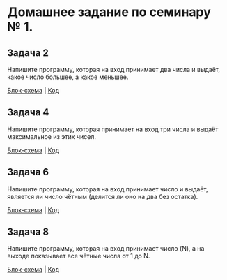 # Домашнее задание по семинару № 1. 

## Задача 2
Напишите программу, которая на вход принимает два числа и выдаёт, какое число большее, а какое меньшее.

[Блок-схема](Exercise002\Scheme.drawio.png) | [Код](Exercise002\Program.cs)

## Задача 4
Напишите программу, которая принимает на вход три числа и выдаёт максимальное из этих чисел.

[Блок-схема](Exercise004\Scheme.drawio.png) | [Код](Exercise004\Program.cs)

## Задача 6
Напишите программу, которая на вход принимает число и выдаёт, является ли число чётным (делится ли оно на два без остатка).

[Блок-схема](Exercise006\Scheme.drawio.png) | [Код](Exercise006\Program.cs)

## Задача 8
Напишите программу, которая на вход принимает число (N), а на выходе показывает все чётные числа от 1 до N.

[Блок-схема](Exercise008\Scheme.drawio.png) | [Код](Exercise008\Program.cs) 